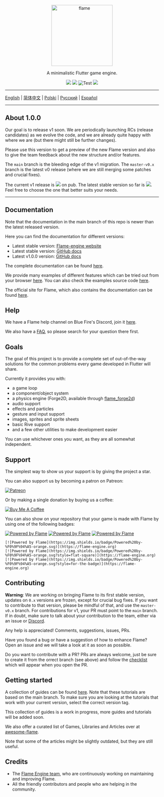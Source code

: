 <p align="center">
  <a href="https://flame-engine.org">
    <img alt="flame" width="200px" src="https://user-images.githubusercontent.com/6718144/101553774-3bc7b000-39ad-11eb-8a6a-de2daa31bd64.png">
  </a>
</p>

<p align="center">
A minimalistic Flutter game engine.
</p>

<p align="center">
  <a title="Pub" href="https://pub.dev/packages/flame/versions/1.0.0-releasecandidate.13" ><img src="https://img.shields.io/pub/v/flame.svg?style=popout&include_prereleases" /></a>
  <a title="Pub" href="https://pub.dev/packages/flame" ><img src="https://img.shields.io/pub/v/flame.svg?style=popout" /></a>
  <img src="https://github.com/flame-engine/flame/workflows/Test/badge.svg?branch=main&event=push" alt="Test" />
  <a title="Discord" href="https://discord.gg/pxrBmy4" ><img src="https://img.shields.io/discord/509714518008528896.svg" /></a>
</p>

---

[English](/README.md) | [简体中文](/i18n/README-ZH.md) | [Polski](/i18n/README-PL.md) | [Русский](/i18n/README-RU.md) | [Español](/i18n/README-ES.md)

---

## About 1.0.0

Our goal is to release v1 soon. We are periodically launching RCs (release candidates) as we evolve
the code, and we are already quite happy with where we are (but there might still be further
changes).

Please use this version to get a preview of the new Flame version and also to give the team feedback
about the new structure and/or features.

The `main` branch is the bleeding edge of the v1 migration. The `master-v0.x` branch is the latest
v0 release (where we are still merging some patches and crucial fixes).

The current v1 release is
<a title="Pub" href="https://pub.dev/packages/flame/versions/1.0.0-releasecandidate.13" ><img src="https://img.shields.io/pub/v/flame.svg?style=popout&include_prereleases" /></a>
on pub. The latest stable version so far is
<a title="Pub" href="https://pub.dev/packages/flame" ><img src="https://img.shields.io/pub/v/flame.svg?style=popout" /></a>.
Feel free to choose the one that better suits your needs.

---

## Documentation

Note that the documentation in the main branch of this repo is newer than the latest released
version.

Here you can find the documentation for different versions:
- Latest stable version: [Flame-engine website](https://flame-engine.org/)
- Latest stable version: [GitHub docs](https://github.com/flame-engine/flame/tree/master-v0.x/doc)
- Latest v1.0.0 version: [GitHub docs](https://github.com/flame-engine/flame/tree/1.0.0-releasecandidate.13/doc)

The complete documentation can be found [here](https://github.com/flame-engine/flame/tree/main/doc).

We provide many examples of different features which can be tried out from your browser
[here](https://flame-engine.github.io/flame/). You can also check the examples source code [here](https://github.com/flame-engine/flame/tree/main/examples).

The official site for Flame, which also contains the documentation can be found
[here](https://flame-engine.org/).

## Help

We have a Flame help channel on Blue Fire's Discord, join it [here](https://discord.gg/5unKpdQD78).

We also have a [FAQ](FAQ.md), so please search for your question there first.

## Goals

The goal of this project is to provide a complete set of out-of-the-way solutions for the common
problems every game developed in Flutter will share.

Currently it provides you with:
 - a game loop
 - a component/object system
 - a physics engine (Forge2D, available through
 [flame_forge2d](https://github.com/flame-engine/flame_Forge2D))
 - audio support
 - effects and particles
 - gesture and input support
 - images, sprites and sprite sheets
 - basic Rive support
 - and a few other utilities to make development easier

You can use whichever ones you want, as they are all somewhat independent.

## Support

The simplest way to show us your support is by giving the project a star.

You can also support us by becoming a patron on Patreon:

[![Patreon](https://c5.patreon.com/external/logo/become_a_patron_button.png)](https://www.patreon.com/bluefireoss)

Or by making a single donation by buying us a coffee:

[![Buy Me A Coffee](https://user-images.githubusercontent.com/835641/60540201-fcd7fa00-9ce4-11e9-87ec-1e98568e9f58.png)](https://www.buymeacoffee.com/bluefire)

You can also show on your repository that your game is made with Flame by using one of the following
badges:

[![Powered by Flame](https://img.shields.io/badge/Powered%20by-%F0%9F%94%A5-orange.svg)](https://flame-engine.org)
[![Powered by Flame](https://img.shields.io/badge/Powered%20by-%F0%9F%94%A5-orange.svg?style=flat-square)](https://flame-engine.org)
[![Powered by Flame](https://img.shields.io/badge/Powered%20by-%F0%9F%94%A5-orange.svg?style=for-the-badge)](https://flame-engine.org)

```
[![Powered by Flame](https://img.shields.io/badge/Powered%20by-%F0%9F%94%A5-orange.svg)](https://flame-engine.org)
[![Powered by Flame](https://img.shields.io/badge/Powered%20by-%F0%9F%94%A5-orange.svg?style=flat-square)](https://flame-engine.org)
[![Powered by Flame](https://img.shields.io/badge/Powered%20by-%F0%9F%94%A5-orange.svg?style=for-the-badge)](https://flame-engine.org)
```

## Contributing

__Warning__: We are working on bringing Flame to its first stable version, updates on `0.x` versions
are frozen, except for crucial bug fixes. If you want to contribute to that version, please be
mindful of that, and use the `master-v0.x` branch. For contributions for v1, your PR must point to
the `main` branch. If in doubt, make sure to talk about your contribution to the team, either via an
issue or [Discord](https://discord.gg/pxrBmy4).

Any help is appreciated! Comments, suggestions, issues, PRs.

Have you found a bug or have a suggestion of how to enhance Flame? Open an issue and we will take a
look at it as soon as possible.

Do you want to contribute with a PR? PRs are always welcome, just be sure to create it from the
orrect branch (see above) and follow the [checklist](.github/pull_request_template.md) which will
appear when you open the PR.

## Getting started

A collection of guides can be found [here](./tutorials). Note that these tutorials are based on the
main branch. To make sure you are looking at the tutorials that work with your current version,
select the correct version tag.

This collection of guides is a work in progress, more guides and tutorials will be added soon.

We also offer a curated list of Games, Libraries and Articles over at
[awesome-flame](https://github.com/flame-engine/awesome-flame).

Note that some of the articles might be slightly outdated, but they are still useful.

## Credits

 - The [Flame Engine team](https://github.com/orgs/flame-engine/people), who are continuously
 working on maintaining and improving Flame.
 - All the friendly contributors and people who are helping in the community.
